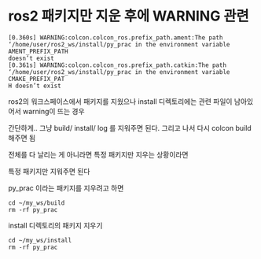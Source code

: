 # ros2 패키지만 지운 후에 WARNING 관련

```
[0.360s] WARNING:colcon.colcon_ros.prefix_path.ament:The path ‘/home/user/ros2_ws/install/py_prac in the environment variable AMENT_PREFIX_PATH
doesn’t exist
[0.361s] WARNING:colcon.colcon_ros.prefix_path.catkin:The path ‘/home/user/ros2_ws/install/py_prac in the environment variable CMAKE_PREFIX_PAT
H doesn’t exist
```

ros2의 워크스페이스에서 패키지를 지웠으나 install 디렉토리에는 관련 파일이 남아있어서 warning이 뜨는 경우

간단하게.. 그냥 build/ install/ log 를 지워주면 된다. 그리고 나서 다시 colcon build 해주면 됨

전체를 다 날리는 게 아니라면 특정 패키지만 지우는 상황이라면

특정 패키지만 지워주면 된다

py_prac 이라는 패키지를 지우려고 하면

```
cd ~/my_ws/build
rm -rf py_prac
```

install 디렉토리의 패키지 지우기
```
cd ~/my_ws/install
rm -rf py_prac
```


